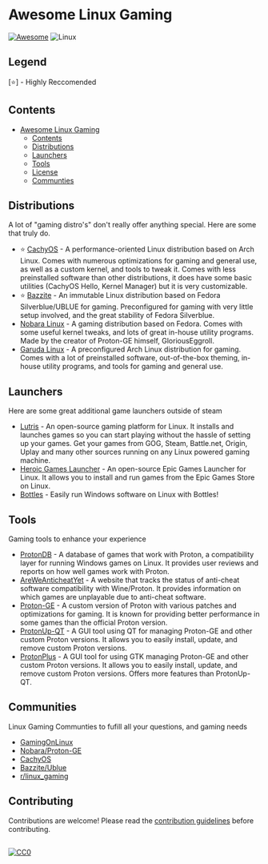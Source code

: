 # Awesome Linux Gaming
[![Awesome](https://awesome.re/badge-flat2.svg)](https://awesome.re)
![Linux](https://img.shields.io/badge/Linux-FCC624?logo=linux&logoColor=black)

## Legend
[⭐] - Highly Reccomended

## Contents 
- [Awesome Linux Gaming](#awesome-linux-gaming)
  - [Contents](#contents)
  - [Distributions](#distributions)
  - [Launchers](#launchers)
  - [Tools](#tools)
  - [License](#license)
  - [Communties](#communities)

## Distributions
A lot of "gaming distro's" don't really offer anything special. Here are some that truly do.
- ⭐ [CachyOS](https://cachyos.org/) - A performance-oriented Linux distribution based on Arch Linux. Comes with numerous optimizations for gaming and general use, as well as a custom kernel, and tools to tweak it. Comes with less preinstalled software than other distributions, it does have some basic utilities (CachyOS Hello, Kernel Manager) but it is very customizable.
- ⭐ [Bazzite](https://bazzite.gg/) - An immutable Linux distribution based on Fedora Silverblue/UBLUE  for gaming. Preconfigured for gaming with very little setup involved, and the great stability of Fedora Silverblue.
- [Nobara Linux](https://nobaraproject.org/) - A gaming distribution based on Fedora. Comes with some useful kernel tweaks, and lots of great in-house utility programs. Made by the creator of Proton-GE himself, GloriousEggroll.
- [Garuda Linux](https://garudalinux.org/) - A preconfigured Arch Linux distribution for gaming. Comes with a lot of preinstalled software, out-of-the-box theming, in-house utility programs, and tools for gaming and general use.
 
## Launchers
Here are some great additional game launchers outside of steam
- [Lutris](https://lutris.net/) - An open-source gaming platform for Linux. It installs and launches games so you can start playing without the hassle of setting up your games. Get your games from GOG, Steam, Battle.net, Origin, Uplay and many other sources running on any Linux powered gaming machine.
- [Heroic Games Launcher](https://heroicgameslauncher.com/) - An open-source Epic Games Launcher for Linux. It allows you to install and run games from the Epic Games Store on Linux.
- [Bottles](https://usebottles.com/) - Easily run Windows software on Linux with Bottles! 

## Tools
Gaming tools to enhance your experience
- [ProtonDB](https://www.protondb.com/) - A database of games that work with Proton, a compatibility layer for running Windows games on Linux. It provides user reviews and reports on how well games work with Proton.
- [AreWeAnticheatYet](https://areweanticheatyet.com/) - A website that tracks the status of anti-cheat software compatibility with Wine/Proton. It provides information on which games are unplayable due to anti-cheat software.
- [Proton-GE](https://github.com/GloriousEggroll/proton-ge-custom) - A custom version of Proton with various patches and optimizations for gaming. It is known for providing better performance in some games than the official Proton version.
- [ProtonUp-QT](https://davidotek.github.io/protonup-qt/) - A GUI tool using QT for managing Proton-GE and other custom Proton versions. It allows you to easily install, update, and remove custom Proton versions.
- [ProtonPlus](https://github.com/Vysp3r/ProtonPlus) - A GUI tool for using GTK managing Proton-GE and other custom Proton versions. It allows you to easily install, update, and remove custom Proton versions. Offers more features than ProtonUp-QT.

## Communities
Linux Gaming Communties to fufill all your questions, and gaming needs
- [GamingOnLinux](https://www.gamingonlinux.com/)
- [Nobara/Proton-GE](https://discord.com/invite/6y3BdzC)
- [CachyOS](https://discord.gg/cachyos-862292009423470592)
- [Bazzite/Ublue](https://discord.bazzite.gg/)
- [r/linux_gaming](https://www.reddit.com/r/linux_gaming/)
  

## Contributing
Contributions are welcome!
Please read the [contribution guidelines](CONTRIBUTING.md) before contributing.

##
[![CC0](https://licensebuttons.net/l/zero/1.0/88x31.png)](http://creativecommons.org/publicdomain/zero/1.0/) 
